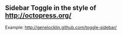 ## Sidebar Toggle in the style of http://octopress.org/

Example: http://genelocklin.github.com/toggle-sidebar/